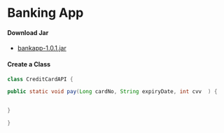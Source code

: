 # Banking App

#### Download Jar
* [bankapp-1.0.1.jar](https://pkg.githubusercontent.com/236464022/52cc5900-432b-11ea-9a7f-e82de2cc2671?X-Amz-Algorithm=AWS4-HMAC-SHA256&X-Amz-Credential=AKIAIWNJYAX4CSVEH53A%2F20200131%2Fus-east-1%2Fs3%2Faws4_request&X-Amz-Date=20200131T015347Z&X-Amz-Expires=300&X-Amz-Signature=1d74fab045648b5c93497e90ecbde23fc494d18df76719033c2adec0230f847b&X-Amz-SignedHeaders=host&actor_id=59196289&response-content-disposition=filename%3Dbank-1.0.0-20200130.010953-1.jar&response-content-type=application%2Foctet-stream)

#### Create a Class
```java
class CreditCardAPI {

public static void pay(Long cardNo, String expiryDate, int cvv  ) {


}

}
```
